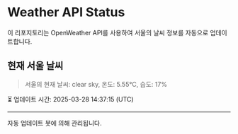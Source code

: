
# Weather API Status

이 리포지토리는 OpenWeather API를 사용하여 서울의 날씨 정보를 자동으로 업데이트합니다.

## 현재 서울 날씨
> 서울의 현재 날씨: clear sky, 온도: 5.55°C, 습도: 17%

⏳ 업데이트 시간: 2025-03-28 14:37:15 (UTC)

---
자동 업데이트 봇에 의해 관리됩니다.
